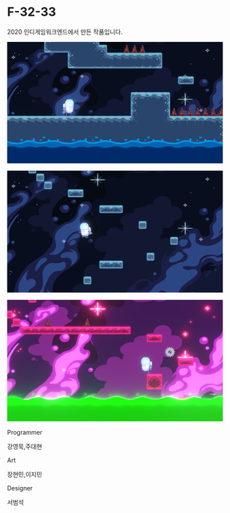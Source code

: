 # F-32-33
2020 인디게임워크엔드에서 만든 작품입니다.


![Img0](./Img/1.png)

![Img1](./Img/2.png)

![Img2](./Img/3.png)


Programmer

강영묵,주대현


Art

장현민,이지민


Designer

서범석
